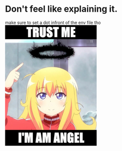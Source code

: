# Don't feel like explaining it.
make sure to set a dot infront of the env file tho
![image](https://github.com/NotSername/textrep/blob/master/3.png?raw=false)
